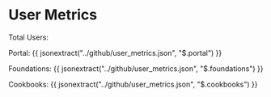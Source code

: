 # User Metrics

Total Users:

Portal: {{ jsonextract("../github/user_metrics.json", "$.portal") }}

Foundations: {{ jsonextract("../github/user_metrics.json", "$.foundations") }}

Cookbooks: {{ jsonextract("../github/user_metrics.json", "$.cookbooks") }}
